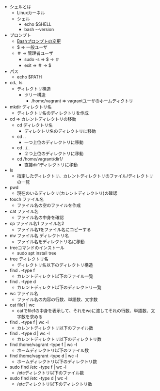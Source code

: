 - シェルとは
    - Linuxカーネル
    - シェル
        - echo $SHELL
        - bash --version
- プロンプト
    - <a href="https://qiita.com/zaburo/items/9194cd9eb841dea897a0">Bashプロンプトの変更</a>
    - $ => 一般ユーザ
    - ＃ => 管理者ユーザ
        - sudo -s => $ -> ＃
        - exit => ＃ -> $
- パス
    - echo $PATH
- cd、ls
    - ディレクトリ構造
        - ツリー構造
            - /home/vagrant => vagrantユーザのホームディクトリ
- mkdir ディレクトリ名
    - ディレクトリ名のディレクトリを作成
- cd => カレントディレクトリの移動
    - cd ディレクトリ名
        - ディレクトリ名のディレクトリに移動
    - cd ..
        - 一つ上位のディレクトリに移動
    - cd ../..
        - ２つ上位のディレクトリに移動
    - cd /home/vagrant/dir1/
        - 直接dir1ディレクトリに移動
- ls
    - 指定したディレクトリ、カレントディレクトリのファイル/ディレクトリの一覧
- pwd
    - 現在のいるディレクリ(カレントディレクトリ)の確認
- touch ファイル名
    - ファイル名の空のファイルを作成
- cat ファイル名
    - ファイル名の中身を確認
- cp ファイル名1 ファイル名2
    - ファイル名1をファイル名にコピーする
- mv ファイル名 ディレクトリ名
    - ファイル名をディレクトリ名に移動
- treeコマンドのインストール
    - sudo apt install tree
- tree ディレクトリ名
    - ディレクトリ名以下のディレクトリ構造
- find . -type f
    - カレントディレクト以下のファイル一覧
- find . -type d
    - カレントディレクト以下のディレクトリ一覧
- wc ファイル名
    - ファイル名の内容の行数、単語数、文字数
- cat file1  | wc
    - catでfile1の中身を表示して、それをwcに渡してそれの行数、単語数、文字数を求める
- find . -type f | wc -l
    - カレントディレクトリ以下のファイル数
- find . -type d | wc -l
    - カレントディレクトリ以下のディレクトリ数
- find /home/vagrant -type f | wc -l
    - ホームディレクトリ以下のファイル数
- find /home/vagrant -type d | wc -l
    - ホームディレクトリ以下のディレクトリ数
- sudo find /etc -type f | wc -l
    - /etcディレクトリ以下のファイル数
- sudo find /etc -type d | wc -l
    - /etcディレクトリ以下のディレクトリ数